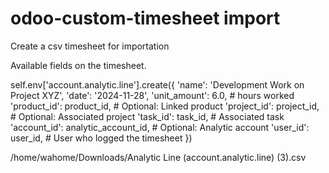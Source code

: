 # odoo-custom-timesheet import
<!-- Documentstion guide -->
Create a csv timesheet for importation

Available fields on the timesheet.

self.env['account.analytic.line'].create({
    'name': 'Development Work on Project XYZ',
    'date': '2024-11-28',
    'unit_amount': 6.0,  # hours worked
    'product_id': product_id,  # Optional: Linked product
    'project_id': project_id,  # Optional: Associated project
    'task_id': task_id,  # Associated task
    'account_id': analytic_account_id,  # Optional: Analytic account
    'user_id': user_id,  # User who logged the timesheet
})


/home/wahome/Downloads/Analytic Line (account.analytic.line) (3).csv